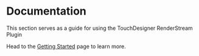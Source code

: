 # Documentation
This section serves as a guide for using the TouchDesigner RenderStream Plugin

Head to the [Getting Started](docs/software/touchRender/gettingStarted.md) page to learn more.